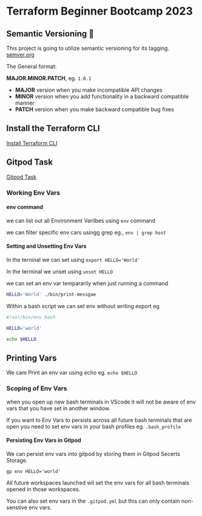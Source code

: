 # Terraform Beginner Bootcamp 2023

## Semantic Versioning :mage:

This project is going to utilize semantic versioning for its tagging. [semver.org][def]

The General format:

  **MAJOR.MINOR.PATCH**, eg. `1.0.1`
- **MAJOR** version when you make incompatible API changes
- **MINOR** version when you add functionality in a backward compatible manner
- **PATCH** version when you make backward compatible bug fixes


[def]: https://semver.org

## Install the Terraform CLI

[Install Terraform CLI](https://developer.hashicorp.com/terraform/tutorials/aws-get-started/install-cli)

## Gitpod Task
[Gitpod Task](https://www.gitpod.io/docs/configure/workspaces/tasks)

### Working Env Vars

#### env command
we can list out all Environment Varilbes using `env` command

we can filter specific env cars usingg grep eg., `env | grep host`

#### Setting and Unsetting Env Vars

In the terninal we can set using `export HELLO='World'`

In the terminal we unset using `unset HELLO`

we can set an env var tempararily when just running a command
```sh
HELLO='World' ./bin/print-messgae
```
Within a bash script we can set env without writing export eg

```sh
#!usr/bin/env bash

HELLO='world'

echo $HELLO
```

## Printing Vars

We cam Print an env var using echo eg. `echo $HELLO`

### Scoping of Env Vars

when you open up new bash terminals in VScode it will not  be aware  of env vars  that you  have  set in another window.

If you want to Env Vars to persists across all future bash terminals that are open you need to set env vars in your bash profiles eg. `.bash_profile`

#### Persisting Env Vars in Gitpod
 
We can persist env vars into gitpod by storing them in Gitpod Secerts Storage.

```
gp env HELLO='world'
```

All future workspaces launched wil set the env vars for all bash terminals opened in those workspaces.

You can also set env vars in the `.gitpod.yml` but this can only contain non-senstive env vars.

